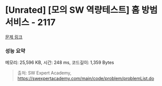 # [Unrated] [모의 SW 역량테스트] 홈 방범 서비스 - 2117 

[문제 링크](https://swexpertacademy.com/main/code/problem/problemDetail.do?contestProbId=AV5V61LqAf8DFAWu) 

### 성능 요약

메모리: 25,596 KB, 시간: 248 ms, 코드길이: 1,359 Bytes



> 출처: SW Expert Academy, https://swexpertacademy.com/main/code/problem/problemList.do